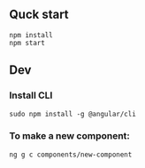 ## Quck start

```
npm install
npm start
```

## Dev
 

### Install CLI
```sudo npm install -g @angular/cli```

### To make a new component:
```ng g c components/new-component```

